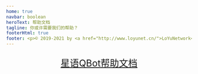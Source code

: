 ```yaml
---
home: true
navbar: boolean
heroText: 帮助文档
tagline: 你或许需要我们的帮助？
footerHtml: true
footer: <p>© 2019-2021 by <a href="http://www.loyunet.cn/">LoYuNetwork</a> . All rights reserved.<br><a href="https://icp.gov.moe/?keyword=20210412" target="_blank">萌ICP备20210412号</a></p>
---
```

<p style="color:grey;font-size:25px;" align="center"><a href="./xineyc/">星语QBot帮助文档</a></p>